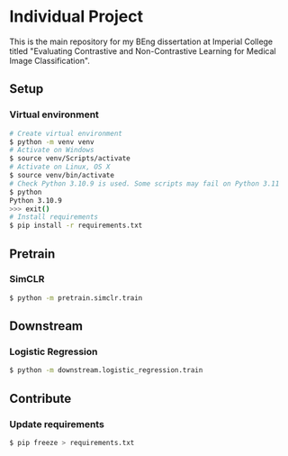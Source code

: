 # Individual Project

This is the main repository for my BEng dissertation at Imperial College titled
"Evaluating Contrastive and Non-Contrastive Learning for Medical Image
Classification".

## Setup

### Virtual environment

```bash
# Create virtual environment
$ python -m venv venv
# Activate on Windows
$ source venv/Scripts/activate
# Activate on Linux, OS X
$ source venv/bin/activate
# Check Python 3.10.9 is used. Some scripts may fail on Python 3.11
$ python
Python 3.10.9
>>> exit()
# Install requirements
$ pip install -r requirements.txt
```

## Pretrain

### SimCLR

```bash
$ python -m pretrain.simclr.train
```

## Downstream

### Logistic Regression

```bash
$ python -m downstream.logistic_regression.train
```

## Contribute

### Update requirements

```bash
$ pip freeze > requirements.txt
```
